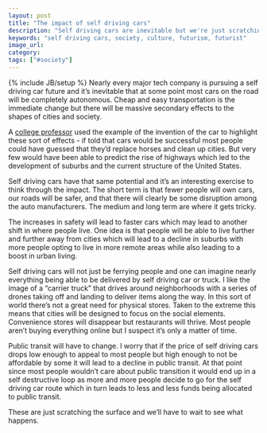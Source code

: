 ```yaml
---
layout: post
title: "The impact of self driving cars"
description: "Self driving cars are inevitable but we're just scratching the surface of the changes they'll bring. The imemdiate effects are obvious. The secondary ones not so much."
keywords: "self driving cars, society, culture, futurism, futurist"
image_url:
category:
tags: ["#society"]
---
```

{% include JB/setup %}
Nearly every major tech company is pursuing a self driving car future and it’s inevitable that at some point most cars on the road will be completely autonomous. Cheap and easy transportation is the immediate change but there will be massive secondary effects to the shapes of cities and society.

A [college professor](https://www.johnson.cornell.edu/Faculty-And-Research/Profile?id=lvo2
) used the example of the invention of the car to highlight these sort of effects - if told that cars would be successful most people could have guessed that they’d replace horses and clean up cities. But very few would have been able to predict the rise of highways which led to the development of suburbs and the current structure of the United States.

Self driving cars have that same potential and it’s an interesting exercise to think through the impact. The short term is that fewer people will own cars, our roads will be safer, and that there will clearly be some disruption among the auto manufacturers. The medium and long term are where it gets tricky.

The increases in safety will lead to faster cars which may lead to another shift in where people live. One idea is that people will be able to live further and further away from cities which will lead to a decline in suburbs with more people opting to live in more remote areas while also leading to a boost in urban living.

Self driving cars will not just be ferrying people and one can imagine nearly everything being able to be delivered by self driving car or truck. I like the image of a “carrier truck” that drives around neighborhoods with a series of drones taking off and landing to deliver items along the way. In this sort of world there’s not a great need for physical stores. Taken to the extreme this means that cities will be designed to focus on the social elements. Convenience stores will disappear but restaurants will thrive. Most people aren’t buying everything online but I suspect it’s only a matter of time.

Public transit will have to change. I worry that if the price of self driving cars drops low enough to appeal to most people but high enough to not be affordable by some it will lead to a decline in public transit. At that point since most people wouldn’t care about public transition it would end up in a self destructive loop as more and more people decide to go for the self driving car route which in turn leads to less and less funds being allocated to public transit.

These are just scratching the surface and we’ll have to wait to see what happens.
